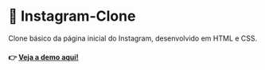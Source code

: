 # :iphone: Instagram-Clone
Clone básico da página inicial do Instagram, desenvolvido em HTML e CSS.
#### :point_right: [Veja a demo aqui!](https://lmarts.github.io/Clone-Instagram/)
